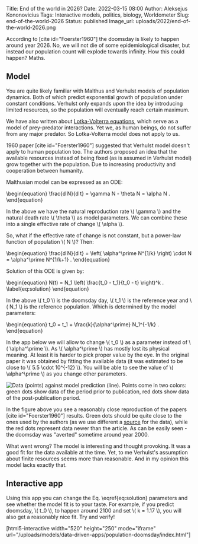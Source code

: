 Title: End of the world in 2026?
Date: 2022-03-15 08:00
Author: Aleksejus Kononovicius
Tags: Interactive models, politics, biology, Worldometer
Slug: end-of-the-world-2026
Status: published
Image_url: uploads/2022/end-of-the-world-2026.png

According to [cite id="Foerster1960"] the doomsday is likely to happen
around year 2026. No, we will not die of some epidemiological disaster, but
instead our population count will explode towards infinity. How this could
happen? Maths.
<!--more-->

## Model

You are quite likely familiar with Malthus and Verhulst models of population
dynamics. Both of which predict exponential growth of population under
constant conditions. Verhulst only expands upon the idea by introducing
limited resources, so the population will eventually reach certain maximum.

We have also written about [Lotka-Volterra equations](/tag/lotka-volterra/),
which serve as a model of prey-predator interactions. Yet we, as human
beings, do not suffer from any major predator. So Lotka-Volterra model
does not apply to us.

1960 paper [cite id="Foerster1960"] suggested that Verhulst model doesn't
apply to human population too. The authors proposed an idea that the
available resources instead of being fixed (as is assumed in Verhulst model)
grow together with the population. Due to increasing productivity and
cooperation between humanity.

Malthusian model can be expressed as an ODE:

\begin{equation}
    \frac{d N}{d t} = \gamma N - \theta N = \alpha N .
\end{equation}

In the above we have the natural reproduction rate \\\( \gamma \\\) and the
natural death rate \\\( \theta \\\) as model parameters. We can combine
these into a single effective rate of change \\\( \alpha \\\).

So, what if the effective rate of change is not constant, but a power-law
function of population \\\( N \\\)? Then:

\begin{equation}
    \frac{d N}{d t} = \left( \alpha^\prime N^{1/k} \right) \cdot N
                    = \alpha^\prime N^{1/k+1} .
\end{equation}

Solution of this ODE is given by:

\begin{equation}
    N(t) = N\_1 \left( \frac{t\_0 - t\_1}{t\_0 - t} \right)^k .
                                                    \label{eq:solution}
\end{equation}

In the above \\\( t\_0 \\\) is the doomsday day, \\\( t\_1 \\\) is the
reference year and \\\( N\_1 \\\) is the reference population. Which is
determined by the model parameters:

\begin{equation}
    t\_0 = t\_1 + \frac{k}{\alpha^\prime} N\_1^{-1/k} .
\end{equation}

In the app below we will allow to change \\\( t\_0 \\\) as a parameter
instead of \\\( \alpha^\prime \\\). As \\\( \alpha^\prime \\\) has mostly
lost its physical meaning. At least it is harder to pick proper value by the
eye. In the original paper it was obtained by fitting the available data (it
was estimated to be close to \\\( 5.5 \cdot 10^{-12} \\\). You will be able
to see the value of \\\( \alpha^\prime \\\) as you change other parameters.

![Data (points) against model prediction (line). Points come in two colors:
green dots show data of the period prior to publication, red dots show data
of the post-publication period.]({static}/uploads/2022/end-of-the-world-2026.png
"Data (points) against model prediction (line). Points come in two colors:
green dots show data of the period prior to publication, red dots show data
of the post-publication period.")

In the figure above you see a reasonably close reproduction of the papers
[cite id="Foerster1960"] results. Green dots should be quite close to the
ones used by the authors (as we use different a
[source](https://www.worldometers.info/world-population/world-population-by-year/)
for the data), while the red dots represent data newer than the article. As
can be easily seen - the doomsday was "averted" sometime around year 2000.

What went wrong? The model is interesting and thought provoking. It was a
good fit for the data available at the time. Yet, to me Verhulst's
assumption about finite resources seems more than reasonable. And in my
opinion this model lacks exactly that.

## Interactive app

Using this app you can change the Eq. \eqref{eq:solution} parameters and see
whether the model fit is to your taste. For example, if you predict
doomsday, \\\( t\_0 \\\), to happen around 2100 and set \\\( k = 1.17 \\\),
you will also get a reasonably nice fit. Try and verify!

[html5-interactive width="520" height="250" mode="iframe"
url="/uploads/models/data-driven-apps/population-doomsday/index.html"]
